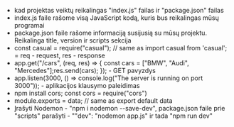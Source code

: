 - kad projektas veiktų reikalingas "index.js" failas ir "package.json" failas
- index.js faile rašome visą JavaScript kodą, kuris bus reikalingas mūsų programai
- package.json faile rašome informaciją susijusią su mūsų projektu. Reikalinga title, version ir scripts sekcija
- const casual = require("casual"); // same as import casual from 'casual';
= req - request, res - response
- app.get("/cars", (req, res) => { const cars = ["BMW", "Audi", "Mercedes"];res.send(cars); }); - GET pavyzdys
- app.listen(3000, () => console.log("The server is running on port 3000")); - aplikacijos klausymo paleidimas
- npm install cors; const cors = require("cors")
- module.exports = data; // same as export default data
- Įrašyti Nodemon - "npm i nodemon --save-dev", package.json faile prie "scripts" parašyti - ""dev": "nodemon app.js" ir tada "npm run dev"